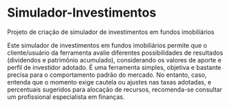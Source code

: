 # Simulador-Investimentos
Projeto de criação de simulador de investimentos em fundos imobiliários

Este simulador de investimentos em fundos imobiliários permite que o cliente/usuário da ferramenta avalie diferentes possibilidades de resultados (dividendos e patrimônio acumulado), considerando os valores de aporte e perfil de investidor adotado. É uma ferramenta simples, objetiva e bastante precisa para o comportamento padrão do mercado. No entanto, caso, entenda que o momento exige cautela ou ajustes nas taxas adotadas, e percentuais sugeridos para alocação de recursos, recomenda-se consultar um profissional especialista em finanças.
